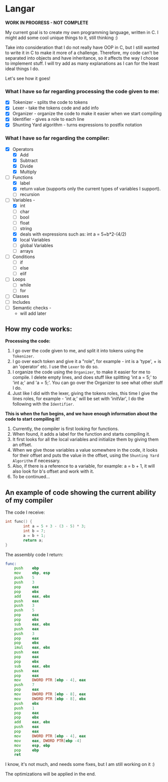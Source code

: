 # Langar

**WORK IN PROGRESS - NOT COMPLETE**

My current goal is to create my own programming language, written in C.
I might add some cool unique things to it, still thinking :)

Take into consideration that I do not really have OOP in C, but I still wanted to write it in C to make it more of a challenge. Therefore, my code can't be separated into objects and have inheritance, so it affects the way I choose to implement stuff. I will try add as many explanations as I can for the least ideal things I do.

Let's see how it goes!

### What I have so far regarding processing the code given to me:
 - [X] Tokenizer - splits the code to tokens
 - [X] Lexer - take the tokens code and add info
 - [X] Organizer - organize the code to make it easier when we start compiling
 - [X] Identifier - gives a role to each line
 - [X] Shunting Yard algorithm - turns expressions to postfix notation

### What I have so far regarding the compiler:
 - [X] Operators
     - [X] Add
     - [X] Subtract
     - [X] Divide
     - [X] Multiply
 - [ ] Functions
     - [X] label
     - [X] return value (supports only the current types of variables I support).
     - [ ] recursion
 - [ ] Variables -
     - [X] int
     - [ ] char
     - [ ] bool
     - [ ] float
     - [ ] string
     - [X] deals with expressions such as: int a = 5+b*2-(4/2)
     - [X] local Variables
     - [ ] global Variables
     - [ ] arrays
 - [ ] Conditions
     - [ ] if
     - [ ] else
     - [ ] elif
 - [ ] Loops
     - [ ] while
     - [ ] for
 - [ ] Classes
 - [ ] Includes
 - [ ] Semantic checks -
     - will add later
          
## How my code works:

**Processing the code:**
 1. I go over the code given to me, and split it into tokens using the `Tokenizer`.
 2. I go over each token and give it a "role", for example - int is a 'type', + is an 'operator' etc. I use the `Lexer` to do so.
 3. I organize the code using the `Organizer`, to make it easier for me to compile. I delete empty lines, and does stuff like splitting 'int a = 5;' to 'int a;' and 'a = 5;'. You can go over the Organizer to see what other stuff I do.
 4. Just like I did with the lexer, giving the tokens roles, this time I give the lines roles, for example - 'int a;' will be set with 'initVar', I do the following with the `Identifier`.

**This is when the fun begins, and we have enough information about the code to start compiling it!**
 1. Currently, the compiler is first looking for functions.
 2. When found, it adds a label for the function and starts compiling it.
 3. It first looks for all the local variables and initialize them by giving them an offset.
 4. When we give those variables a value somewhere in the code, it looks for their offset and puts the value in the offset, using the `Shunting Yard Algorithm` if necessary.
 5. Also, if there is a reference to a variable, for example: a = b + 1, it will also look for b's offset and work with it.
 6. To be continued...

## An example of code showing the current ability of my compiler
The code I receive:
```c
int func() {
        int a = 5 + 3 - (3 - 5) * 3;
        int b = 7;
        a = b + 1;
        return a;
}
```
The assembly code I return:
```asm
func:
    push    ebp
    mov     ebp, esp
    push    5
    push    3
    pop     eax
    pop     ebx
    add     eax, ebx
    push    eax
    push    3
    push    5
    pop     eax
    pop     ebx
    sub     eax, ebx
    push    eax
    push    3
    pop     eax
    pop     ebx
    imul    eax, ebx
    push    eax
    pop     eax
    pop     ebx
    sub     eax, ebx
    push    eax
    pop     eax
    mov     DWORD PTR [ebp - 4], eax
    push    7
    pop     eax
    mov     DWORD PTR [ebp - 8], eax
    mov     DWORD PTR [ebp - 8], ebx
    push    ebx
    push    1
    pop     eax
    pop     ebx
    add     eax, ebx
    push    eax
    pop     eax
    mov     DWORD PTR [ebp - 4], eax
    mov     eax, DWORD PTR[ebp -4]
    mov     esp, ebp
    pop     ebp
    ret
```
I know, it's not much, and needs some fixes, but I am still working on it :)

The optimizations will be applied in the end.